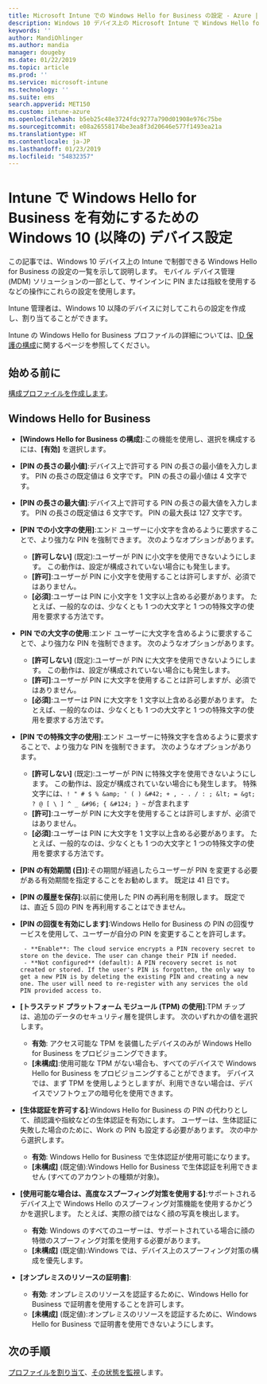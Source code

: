 ```yaml
---
title: Microsoft Intune での Windows Hello for Business の設定 - Azure | Microsoft Docs
description: Windows 10 デバイス上の Microsoft Intune で Windows Hello for Business を使用および構成するための ID 保護プロファイル内のすべての PIN、生体認証、およびスプーフィング防止の設定の一覧を示します。
keywords: ''
author: MandiOhlinger
ms.author: mandia
manager: dougeby
ms.date: 01/22/2019
ms.topic: article
ms.prod: ''
ms.service: microsoft-intune
ms.technology: ''
ms.suite: ems
search.appverid: MET150
ms.custom: intune-azure
ms.openlocfilehash: b5eb25c48e3724fdc9277a790d01908e976c75be
ms.sourcegitcommit: e08a26558174be3ea8f3d20646e577f1493ea21a
ms.translationtype: HT
ms.contentlocale: ja-JP
ms.lasthandoff: 01/23/2019
ms.locfileid: "54832357"
---
```

# <a name="windows-10-and-newer-device-settings-to-enable-windows-hello-for-business-in-intune"></a>Intune で Windows Hello for Business を有効にするための Windows 10 (以降の) デバイス設定

この記事では、Windows 10 デバイス上の Intune で制御できる Windows Hello for Business の設定の一覧を示して説明します。 モバイル デバイス管理 (MDM) ソリューションの一部として、サインインに PIN または指紋を使用するなどの操作にこれらの設定を使用します。

Intune 管理者は、Windows 10 以降のデバイスに対してこれらの設定を作成し、割り当てることができます。

Intune の Windows Hello for Business プロファイルの詳細については、[ID 保護の構成](identity-protection-configure.md)に関するページを参照してください。

## <a name="before-you-begin"></a>始める前に

[構成プロファイルを作成します](identity-protection-configure.md#create-the-device-profile)。

## <a name="windows-hello-for-business"></a>Windows Hello for Business

- **[Windows Hello for Business の構成]**:この機能を使用し、選択を構成するには、**[有効]** を選択します。
- **[PIN の長さの最小値]**:デバイス上で許可する PIN の長さの最小値を入力します。 PIN の長さの既定値は 6 文字です。 PIN の長さの最小値は 4 文字です。
- **[PIN の長さの最大値]**:デバイス上で許可する PIN の長さの最大値を入力します。 PIN の長さの既定値は 6 文字です。 PIN の最大長は 127 文字です。  
- **[PIN での小文字の使用]**:エンド ユーザーに小文字を含めるように要求することで、より強力な PIN を強制できます。 次のようなオプションがあります。

  - **[許可しない]** (既定):ユーザーが PIN に小文字を使用できないようにします。 この動作は、設定が構成されていない場合にも発生します。
  - **[許可]**:ユーザーが PIN に小文字を使用することは許可しますが、必須ではありません。
  - **[必須]**:ユーザーは PIN に小文字を 1 文字以上含める必要があります。 たとえば、一般的なのは、少なくとも 1 つの大文字と 1 つの特殊文字の使用を要求する方法です。

- **PIN での大文字の使用**:エンド ユーザーに大文字を含めるように要求することで、より強力な PIN を強制できます。 次のようなオプションがあります。

  - **[許可しない]** (既定):ユーザーが PIN に大文字を使用できないようにします。 この動作は、設定が構成されていない場合にも発生します。
  - **[許可]**:ユーザーが PIN に大文字を使用することは許可しますが、必須ではありません。
  - **[必須]**:ユーザーは PIN に大文字を 1 文字以上含める必要があります。 たとえば、一般的なのは、少なくとも 1 つの大文字と 1 つの特殊文字の使用を要求する方法です。

- **[PIN での特殊文字の使用]**:エンド ユーザーに特殊文字を含めるように要求することで、より強力な PIN を強制できます。 次のようなオプションがあります。

  - **[許可しない]** (既定):ユーザーが PIN に特殊文字を使用できないようにします。 この動作は、設定が構成されていない場合にも発生します。
    特殊文字には、`! " # $ % &amp; ' ( ) &#42; + , - . / : ; &lt; = &gt; ? @ [ \ ] ^ _ &#96; { &#124; } ~` が含まれます
  - **[許可]**:ユーザーが PIN に大文字を使用することは許可しますが、必須ではありません。
  - **[必須]**:ユーザーは PIN に大文字を 1 文字以上含める必要があります。 たとえば、一般的なのは、少なくとも 1 つの大文字と 1 つの特殊文字の使用を要求する方法です。

- **[PIN の有効期間 (日)]**:その期間が経過したらユーザーが PIN を変更する必要がある有効期間を指定することをお勧めします。 既定は 41 日です。

- **[PIN の履歴を保存]**:以前に使用した PIN の再利用を制限します。 既定では、直近 5 回の PIN を再利用することはできません。  
- **[PIN の回復を有効にします]**:Windows Hello for Business の PIN の回復サービスを使用して、ユーザーが自分の PIN を変更することを許可します。

       - **Enable**: The cloud service encrypts a PIN recovery secret to store on the device. The user can change their PIN if needed.  
       - **Not configured** (default): A PIN recovery secret is not created or stored. If the user's PIN is forgotten, the only way to get a new PIN is by deleting the existing PIN and creating a new one. The user will need to re-register with any services the old PIN provided access to.  

- **[トラステッド プラットフォーム モジュール (TPM) の使用]**:TPM チップは、追加のデータのセキュリティ層を提供します。 次のいずれかの値を選択します。  
  - **有効**: アクセス可能な TPM を装備したデバイスのみが Windows Hello for Business をプロビジョニングできます。
  - **[未構成]**:使用可能な TPM がない場合も、すべてのデバイスで Windows Hello for Business をプロビジョニングすることができます。 デバイスでは、まず TPM を使用しようとしますが、利用できない場合は、デバイスでソフトウェアの暗号化を使用できます。  

- **[生体認証を許可する]**:Windows Hello for Business の PIN の代わりとして、顔認識や指紋などの生体認証を有効にします。 ユーザーは、生体認証に失敗した場合のために、Work の PIN も設定する必要があります。 次の中から選択します。

  - **有効**: Windows Hello for Business で生体認証が使用可能になります。
  - **[未構成]** (既定値):Windows Hello for Business で生体認証を利用できません (すべてのアカウントの種類が対象)。

- **[使用可能な場合は、高度なスプーフィング対策を使用する]**:サポートされるデバイス上で Windows Hello のスプーフィング対策機能を使用するかどうかを選択します。 たとえば、実際の顔ではなく顔の写真を検出します。

  - **有効**: Windows のすべてのユーザーは、サポートされている場合に顔の特徴のスプーフィング対策を使用する必要があります。  
  - **[未構成]** (既定値):Windows では、デバイス上のスプーフィング対策の構成を優先します。

- **[オンプレミスのリソースの証明書]**: 

  - **有効**: オンプレミスのリソースを認証するために、Windows Hello for Business で証明書を使用することを許可します。
  - **[未構成]** (既定値):オンプレミスのリソースを認証するために、Windows Hello for Business で証明書を使用できないようにします。  

## <a name="next-steps"></a>次の手順

[プロファイルを割り当て](device-profile-assign.md)、[その状態を監視](device-profile-monitor.md)します。